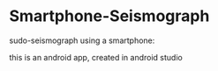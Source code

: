 # Smartphone-Seismograph
sudo-seismograph using a smartphone: 

this is an android app, created in android studio
